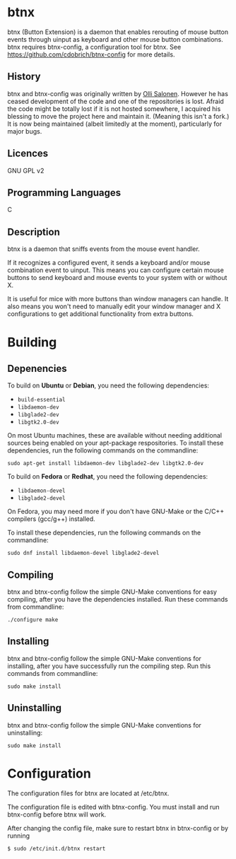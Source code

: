 btnx
====

btnx (Button Extension) is a daemon that enables rerouting of mouse button events through uinput as keyboard and other mouse button combinations. btnx requires btnx-config, a configuration tool for btnx. See https://github.com/cdobrich/btnx-config for more details.

History
----
btnx and btnx-config was originally written by [Olli Salonen](https://launchpad.net/~daou). However he has ceased development of the code and one of the repositories is lost. Afraid the code might be totally lost if it is not hosted somewhere, I acquired his blessing to move the project here and maintain it. (Meaning this isn't a fork.) It is now being maintained (albeit limitedly at the moment), particularly for major bugs.

Licences
----
GNU GPL v2

Programming Languages
----
C

Description
----
btnx is a daemon that sniffs events from the mouse event handler.

If it recognizes a configured event, it sends a keyboard and/or mouse combination event to uinput. This means you can configure certain mouse buttons to send keyboard and mouse events to your system with or without X.

It is useful for mice with more buttons than window managers can handle. It also means you won't need to manually edit your window manager and X configurations to get additional functionality from extra buttons.

Building
=======

## Depenencies

To build on **Ubuntu** or **Debian**, you need the following dependencies:

* `build-essential`
* `libdaemon-dev`
* `libglade2-dev`
* `libgtk2.0-dev`

On most Ubuntu machines, these are available without needing additional sources being enabled on your apt-package respositories. To install these dependencies, run the following commands on the commandline:

`sudo apt-get install libdaemon-dev libglade2-dev libgtk2.0-dev`

To build on **Fedora** or **Redhat**, you need the following dependencies:

* `libdaemon-devel`
* `libglade2-devel`

On Fedora, you may need more if you don't have GNU-Make or the C/C++ compilers (gcc/g++) installed.

To install these dependencies, run the following commands on the commandline:

`sudo dnf install libdaemon-devel libglade2-devel `

## Compiling

btnx and btnx-config follow the simple GNU-Make conventions for easy compiling, after you have the dependencies installed. Run these commands from commandline:

`./configure
make`

## Installing

btnx and btnx-config follow the simple GNU-Make conventions for installing, after you have successfully run the compiling step. Run this commands from commandline:

`sudo make install`

## Uninstalling

btnx and btnx-config follow the simple GNU-Make conventions for uninstalling:

`sudo make install`

Configuration
======
The configuration files for btnx are located at /etc/btnx.

The configuration file is edited with btnx-config. You must install and run btnx-config before btnx will work.

After changing the config file, make sure to restart btnx in btnx-config or by running

`$ sudo /etc/init.d/btnx restart`

